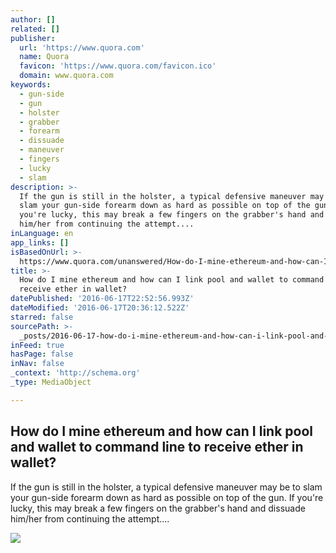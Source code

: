 ```yaml
---
author: []
related: []
publisher:
  url: 'https://www.quora.com'
  name: Quora
  favicon: 'https://www.quora.com/favicon.ico'
  domain: www.quora.com
keywords:
  - gun-side
  - gun
  - holster
  - grabber
  - forearm
  - dissuade
  - maneuver
  - fingers
  - lucky
  - slam
description: >-
  If the gun is still in the holster, a typical defensive maneuver may be to
  slam your gun-side forearm down as hard as possible on top of the gun. If
  you're lucky, this may break a few fingers on the grabber's hand and dissuade
  him/her from continuing the attempt....
inLanguage: en
app_links: []
isBasedOnUrl: >-
  https://www.quora.com/unanswered/How-do-I-mine-ethereum-and-how-can-I-link-pool-and-wallet-to-command-line-to-receive-ether-in-wallet
title: >-
  How do I mine ethereum and how can I link pool and wallet to command line to
  receive ether in wallet?
datePublished: '2016-06-17T22:52:56.993Z'
dateModified: '2016-06-17T20:36:12.522Z'
starred: false
sourcePath: >-
  _posts/2016-06-17-how-do-i-mine-ethereum-and-how-can-i-link-pool-and-wallet-to.md
inFeed: true
hasPage: false
inNav: false
_context: 'http://schema.org'
_type: MediaObject

---
```

<article style=""><h1>How do I mine ethereum and how can I link pool and wallet to command line to receive ether in wallet?</h1><p>If the gun is still in the holster, a typical defensive maneuver may be to slam your gun-side forearm down as hard as possible on top of the gun. If you're lucky, this may break a few fingers on the grabber's hand and dissuade him/her from continuing the attempt....</p><img src="https://qsf.ec.quoracdn.net/-images.new_grid.fb_share_default.pnge6dde9cfa6e03c43.png" /></article>